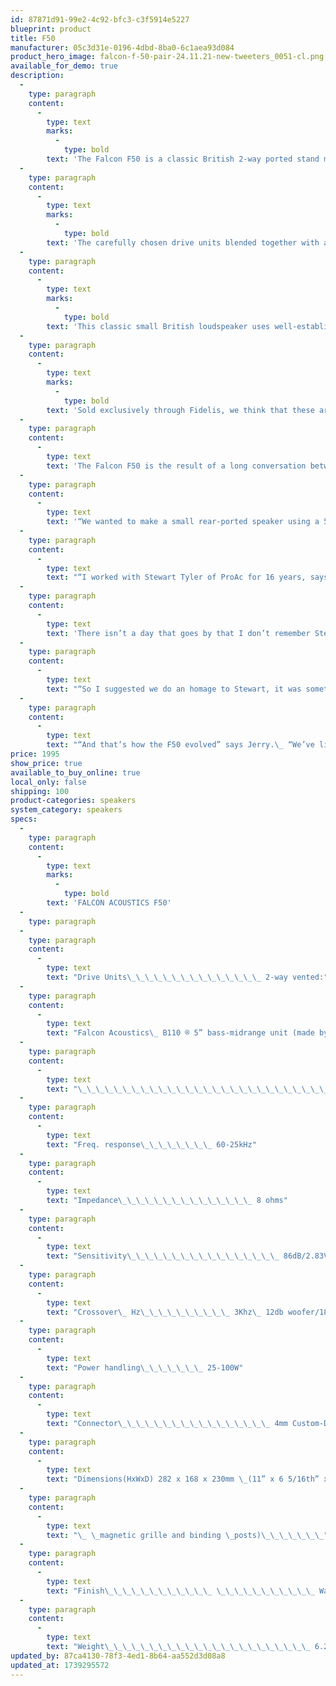 ```yaml
---
id: 87871d91-99e2-4c92-bfc3-c3f5914e5227
blueprint: product
title: F50
manufacturer: 05c3d31e-0196-4dbd-8ba0-6c1aea93d084
product_hero_image: falcon-f-50-pair-24.11.21-new-tweeters_0051-cl.png
available_for_demo: true
description:
  -
    type: paragraph
    content:
      -
        type: text
        marks:
          -
            type: bold
        text: 'The Falcon F50 is a classic British 2-way ported stand mount speaker, deploying matched pairs of Falcon 5” B110 woofers and customized SEAS 19mm tweeters.'
  -
    type: paragraph
    content:
      -
        type: text
        marks:
          -
            type: bold
        text: 'The carefully chosen drive units blended together with a handmade natural wood veneered Italian cabinet produces a speaker capable of superb sonic quality with surprising bass extension, typical Falcon precise imaging, smooth response and excellent sound stage.'
  -
    type: paragraph
    content:
      -
        type: text
        marks:
          -
            type: bold
        text: 'This classic small British loudspeaker uses well-established design principles with a 5” woofer and ¾” tweeter. The format of a rear-ported 5” bass unit (in this case naturally the famous Falcon B110) and a ¾” dome tweeter is well known to produce excellent results from smaller cabinets.'
  -
    type: paragraph
    content:
      -
        type: text
        marks:
          -
            type: bold
        text: 'Sold exclusively through Fidelis, we think that these are some of the most "special" mini-monitors that we have ever experienced. Give us a call to schedule a time to come audition!'
  -
    type: paragraph
    content:
      -
        type: text
        text: 'The Falcon F50 is the result of a long conversation between Falcon’s Jerry Bloomfield and Graeme Bridge who undertakes Falcon’s’ loudspeaker systems design.'
  -
    type: paragraph
    content:
      -
        type: text
        text: '“We wanted to make a small rear-ported speaker using a 5” bass unit and a ¾” dome tweeter – it’s a classic combination, it works well, and we inevitably starting looking at similar systems that had been made throughout the years”, says Jerry.'
  -
    type: paragraph
    content:
      -
        type: text
        text: "“I worked with Stewart Tyler of ProAc for 16 years, says Graeme. “Stewart very sadly passed in June 2021, he was really important to me, he taught me everything I knew about loudspeaker design at the beginning of my career.\_ We spent hours and hours in the evenings working together, voicing and refining loudspeakers, and exploring new developments in loudspeaker design”"
  -
    type: paragraph
    content:
      -
        type: text
        text: 'There isn’t a day that goes by that I don’t remember Stewart with gratitude and affection”'
  -
    type: paragraph
    content:
      -
        type: text
        text: "“So I suggested we do an homage to Stewart, it was something I wanted to do, the Tablette 50 was the first speaker I built at ProAc in 1996 just after I started there. It’s a classic small British loudspeaker and uses well-established design principles with a 5” woofer and ¾” tweeter.\_ So, Jerry and I agreed we would build a small number of speakers based upon the same format of a rear-ported 5” bass unit (in this case naturally the famous Falcon B110) and a ¾” dome tweeter. We have used the same SEAS 19TFF tweeter, it’s still made and it does exactly what it says on the tin”"
  -
    type: paragraph
    content:
      -
        type: text
        text: "“And that’s how the F50 evolved” says Jerry.\_ “We’ve limited the number to 50 pairs which are going to be available to North American customers only, and we hope people enjoy them”"
price: 1995
show_price: true
available_to_buy_online: true
local_only: false
shipping: 100
product-categories: speakers
system_category: speakers
specs:
  -
    type: paragraph
    content:
      -
        type: text
        marks:
          -
            type: bold
        text: 'FALCON ACOUSTICS F50'
  -
    type: paragraph
  -
    type: paragraph
    content:
      -
        type: text
        text: "Drive Units\_\_\_\_\_\_\_\_\_\_\_\_\_\_\_ 2-way vented:"
  -
    type: paragraph
    content:
      -
        type: text
        text: "Falcon Acoustics\_ B110 ® 5” bass-midrange unit (made by and exclusive to Falcon Acoustics)."
  -
    type: paragraph
    content:
      -
        type: text
        text: "\_\_\_\_\_\_\_\_\_\_\_\_\_\_\_\_\_\_\_\_\_\_\_\_\_\_\_\_\_\_\_\_\_\_\_ SEAS 19mm /¾” 19mm ( 1”) soft dome tweeter."
  -
    type: paragraph
    content:
      -
        type: text
        text: "Freq. response\_\_\_\_\_\_\_\_ 60-25kHz"
  -
    type: paragraph
    content:
      -
        type: text
        text: "Impedance\_\_\_\_\_\_\_\_\_\_\_\_\_\_\_ 8 ohms"
  -
    type: paragraph
    content:
      -
        type: text
        text: "Sensitivity\_\_\_\_\_\_\_\_\_\_\_\_\_\_\_\_\_ 86dB/2.83V/m"
  -
    type: paragraph
    content:
      -
        type: text
        text: "Crossover\_ Hz\_\_\_\_\_\_\_\_\_\_ 3Khz\_ 12db woofer/18dB tweeter"
  -
    type: paragraph
    content:
      -
        type: text
        text: "Power handling\_\_\_\_\_\_\_ 25-100W"
  -
    type: paragraph
    content:
      -
        type: text
        text: "Connector\_\_\_\_\_\_\_\_\_\_\_\_\_\_\_\_\_ 4mm Custom-Designed nickel-plated binding posts"
  -
    type: paragraph
    content:
      -
        type: text
        text: "Dimensions(HxWxD) 282 x 168 x 230mm \_(11” x 6 5/16th” x 9” (+12mm/½” for"
  -
    type: paragraph
    content:
      -
        type: text
        text: "\_ \_magnetic grille and binding \_posts)\_\_\_\_\_\_\_"
  -
    type: paragraph
    content:
      -
        type: text
        text: "Finish\_\_\_\_\_\_\_\_\_\_\_\_ \_\_\_\_\_\_\_\_\_\_\_ Walnut, sustainably grown real wood veneer."
  -
    type: paragraph
    content:
      -
        type: text
        text: "Weight\_\_\_\_\_\_\_\_\_\_\_\_\_\_\_\_\_\_\_\_\_\_\_ 6.25kg each, 15.5 kgs per pair shipping weight."
updated_by: 87ca4130-78f3-4ed1-8b64-aa552d3d08a8
updated_at: 1739295572
---
```

